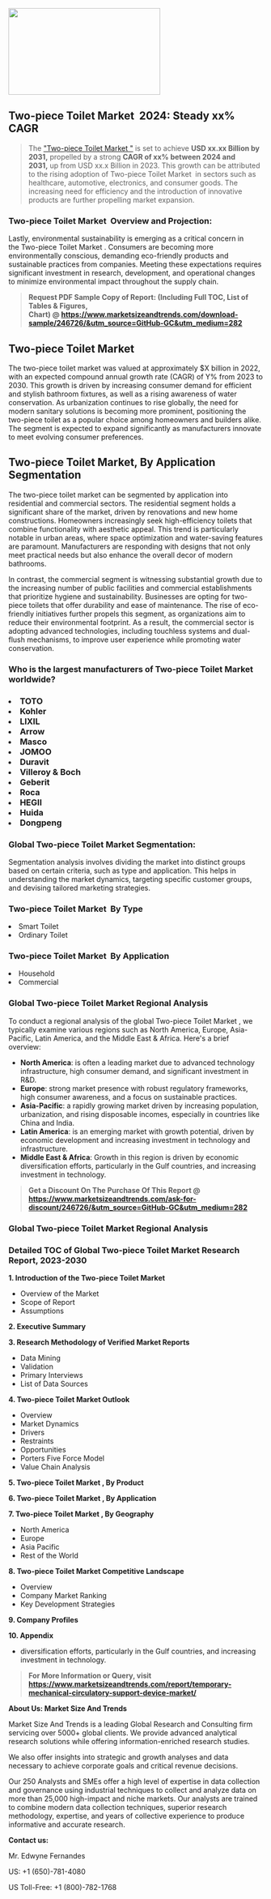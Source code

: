 <p><img class="alignnone size-medium wp-image-20088" src="https://ffe5etoiles.com/wp-content/uploads/2024/12/MST1-300x171.png" alt="" width="300" height="171" /></p><h2 id="ember46" class="ember-view reader-text-block__heading-2">Two-piece Toilet Market &nbsp;2024: Steady&nbsp;xx% CAGR</h2><blockquote id="ember47" class="ember-view reader-text-block__blockquote">The&nbsp;<a class="app-aware-link " href="https://www.marketsizeandtrends.com/download-sample/246726/&utm_source=GitHub-GC&utm_medium=282" target="_blank" data-test-app-aware-link="">"Two-piece Toilet Market "</a>&nbsp;is set to achieve&nbsp;<strong>USD&nbsp;xx.xx&nbsp;Billion by 2031,</strong>&nbsp;propelled by a strong&nbsp;<strong>CAGR of&nbsp;xx% between 2024 and 2031,</strong>&nbsp;up from USD xx.x Billion in 2023. This growth can be attributed to the rising adoption of&nbsp;Two-piece Toilet Market &nbsp;in sectors such as healthcare, automotive, electronics, and consumer goods. The increasing need for efficiency and the introduction of innovative products are further propelling market expansion.</blockquote><h3 id="ember48" class="ember-view reader-text-block__heading-3">Two-piece Toilet Market &nbsp;Overview and Projection:</h3><p id="ember49" class="ember-view reader-text-block__paragraph">Lastly, environmental sustainability is emerging as a critical concern in the&nbsp;Two-piece Toilet Market . Consumers are becoming more environmentally conscious, demanding eco-friendly products and sustainable practices from companies. Meeting these expectations requires significant investment in research, development, and operational changes to minimize environmental impact throughout the supply chain.</p><blockquote id="ember50" class="ember-view reader-text-block__blockquote"><strong>Request PDF Sample Copy of Report: (Including Full TOC, List of Tables &amp; Figures, Chart)&nbsp;@&nbsp;<strong><a href="https://www.marketsizeandtrends.com/download-sample/246726/&utm_source=GitHub-GC&utm_medium=282" target="_blank">https://www.marketsizeandtrends.com/download-sample/246726/&utm_source=GitHub-GC&utm_medium=282</a></strong></strong></blockquote><h3 class=""> <h2>Two-piece Toilet Market</h2><p>The two-piece toilet market was valued at approximately $X billion in 2022, with an expected compound annual growth rate (CAGR) of Y% from 2023 to 2030. This growth is driven by increasing consumer demand for efficient and stylish bathroom fixtures, as well as a rising awareness of water conservation. As urbanization continues to rise globally, the need for modern sanitary solutions is becoming more prominent, positioning the two-piece toilet as a popular choice among homeowners and builders alike. The segment is expected to expand significantly as manufacturers innovate to meet evolving consumer preferences.</p><h2>Two-piece Toilet Market, By Application Segmentation</h2><p>The two-piece toilet market can be segmented by application into residential and commercial sectors. The residential segment holds a significant share of the market, driven by renovations and new home constructions. Homeowners increasingly seek high-efficiency toilets that combine functionality with aesthetic appeal. This trend is particularly notable in urban areas, where space optimization and water-saving features are paramount. Manufacturers are responding with designs that not only meet practical needs but also enhance the overall decor of modern bathrooms.</p><p>In contrast, the commercial segment is witnessing substantial growth due to the increasing number of public facilities and commercial establishments that prioritize hygiene and sustainability. Businesses are opting for two-piece toilets that offer durability and ease of maintenance. The rise of eco-friendly initiatives further propels this segment, as organizations aim to reduce their environmental footprint. As a result, the commercial sector is adopting advanced technologies, including touchless systems and dual-flush mechanisms, to improve user experience while promoting water conservation.</p></h3><h3 id="" class="">Who is the largest manufacturers of&nbsp;Two-piece Toilet Market worldwide?</h3><h3 class=""></Li><Li>TOTO</Li><Li> Kohler</Li><Li> LIXIL</Li><Li> Arrow</Li><Li> Masco</Li><Li> JOMOO</Li><Li> Duravit</Li><Li> Villeroy & Boch</Li><Li> Geberit</Li><Li> Roca</Li><Li> HEGII</Li><Li> Huida</Li><Li> Dongpeng</h3><h3 id="ember53" class="ember-view reader-text-block__heading-3">Global&nbsp;Two-piece Toilet Market Segmentation:</h3><p id="ember54" class="ember-view reader-text-block__paragraph">Segmentation analysis involves dividing the market into distinct groups based on certain criteria, such as type and application. This helps in understanding the market dynamics, targeting specific customer groups, and devising tailored marketing strategies.</p><h3 id="" class="">Two-piece Toilet Market &nbsp;By Type</h3><p></Li><Li>Smart Toilet</Li><Li> Ordinary Toilet</p><h3 id="" class="">Two-piece Toilet Market &nbsp;By Application</h3><p class=""></Li><Li>Household</Li><Li> Commercial</p><h3 id="ember62" class="ember-view reader-text-block__heading-3">Global Two-piece Toilet Market Regional Analysis</h3><p id="ember63" class="ember-view reader-text-block__paragraph">To conduct a regional analysis of the global Two-piece Toilet Market , we typically examine various regions such as North America, Europe, Asia-Pacific, Latin America, and the Middle East &amp; Africa. Here's a brief overview:</p><ul><li><strong>North America</strong>: is often a leading market due to advanced technology infrastructure, high consumer demand, and significant investment in R&amp;D.</li><li><strong>Europe</strong>: strong market presence with robust regulatory frameworks, high consumer awareness, and a focus on sustainable practices.</li><li><strong>Asia-Pacific</strong>: a rapidly growing market driven by increasing population, urbanization, and rising disposable incomes, especially in countries like China and India.</li><li><strong>Latin America</strong>: is an emerging market with growth potential, driven by economic development and increasing investment in technology and infrastructure.</li><li><strong>Middle East &amp; Africa</strong>: Growth in this region is driven by economic diversification efforts, particularly in the Gulf countries, and increasing investment in technology.</li></ul><blockquote id="ember61" class="ember-view reader-text-block__blockquote"><strong>Get a Discount On The Purchase Of This Report @ <strong><a href="https://html-cleaner.com/" target="">https://www.marketsizeandtrends.com/ask-for-discount/246726/&utm_source=GitHub-GC&utm_medium=282</a></strong></strong></blockquote><h3 id="ember62" class="ember-view reader-text-block__heading-3">Global Two-piece Toilet Market Regional Analysis</h3><h3 id="" class="">Detailed TOC of Global Two-piece Toilet Market Research Report, 2023-2030</h3><p id="" class=""><strong>1. Introduction of the Two-piece Toilet Market </strong></p><ul><li>Overview of the Market</li><li>Scope of Report</li><li>Assumptions</li></ul><p id="" class=""><strong>2. Executive Summary</strong></p><p id="" class=""><strong>3. Research Methodology of Verified Market Reports</strong></p><ul><li>Data Mining</li><li>Validation</li><li>Primary Interviews</li><li>List of Data Sources</li></ul><p id="" class=""><strong>4. Two-piece Toilet Market Outlook</strong></p><ul><li>Overview</li><li>Market Dynamics</li><li>Drivers</li><li>Restraints</li><li>Opportunities</li><li>Porters Five Force Model</li><li>Value Chain Analysis</li></ul><p id="" class=""><strong>5. Two-piece Toilet Market , By Product</strong></p><p id="" class=""><strong>6. Two-piece Toilet Market , By Application</strong></p><p id="" class=""><strong>7. Two-piece Toilet Market , By Geography</strong></p><ul><li>North America</li><li>Europe</li><li>Asia Pacific</li><li>Rest of the World</li></ul><p id="" class=""><strong>8. Two-piece Toilet Market Competitive Landscape</strong></p><ul><li>Overview</li><li>Company Market Ranking</li><li>Key Development Strategies</li></ul><p id="" class=""><strong>9. Company Profiles</strong></p><p id="" class=""><strong>10. Appendix</strong></p><ul><li>diversification efforts, particularly in the Gulf countries, and increasing investment in technology.</li></ul><blockquote id="ember65" class="ember-view reader-text-block__blockquote"><strong>For More Information or Query, visit <strong><strong><a href="https://html-cleaner.com/" target="">https://www.marketsizeandtrends.com/report/temporary-mechanical-circulatory-support-device-market/</a></strong></strong></strong></blockquote><p id="" class=""><strong>About Us: Market Size And Trends</strong></p><p id="" class="">Market Size And Trends is a leading Global Research and Consulting firm servicing over 5000+ global clients. We provide advanced analytical research solutions while offering information-enriched research studies.</p><p id="" class="">We also offer insights into strategic and growth analyses and data necessary to achieve corporate goals and critical revenue decisions.</p><p id="" class="">Our 250 Analysts and SMEs offer a high level of expertise in data collection and governance using industrial techniques to collect and analyze data on more than 25,000 high-impact and niche markets. Our analysts are trained to combine modern data collection techniques, superior research methodology, expertise, and years of collective experience to produce informative and accurate research.</p><p id="" class=""><strong>Contact us:</strong></p><p id="" class="">Mr. Edwyne Fernandes</p><p id="" class="">US: +1 (650)-781-4080</p><p id="" class="">US Toll-Free: +1 (800)-782-1768</p>
